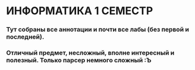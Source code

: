 # ИНФОРМАТИКА 1 СЕМЕСТР

### Тут собраны все аннотации и почти все лабы (без первой и последней). 
### Отличный предмет, несложный, вполне интересный и полезный. Только парсер немного сложный :Ъ 
